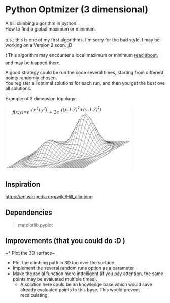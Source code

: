 # Python Optmizer (3 dimensional)

A hill climbing algorithm in python.
<br>
How to find a global maximum or minimum.
<br><br>
p.s.: this is one of my first algorithms. I'm sorry for the bad style. I may be working on a Version 2 soon. ;D

:exclamation: This algorithm may encounter a local maximum or minimum [read about](https://en.wikipedia.org/wiki/Maxima_and_minima), and may be trapped there.

A good strategy could be run the code several times, starting from different points randomly chosen.
<br>
You register all optimal solutions for each run, and then you get the best ove all solutions.

Example of 3 dimension topology:

![topology](Local_maximum.png)

## Inspiration
https://en.wikipedia.org/wiki/Hill_climbing

## Dependencies
> matplotlib.pyplot

## Improvements (that you could do :D )
~* Plot the 3D surface~
* Plot the climbing path in 3D too over the surface
* Implement the several random runs option as a parameter
* Make the radial function more inttelligent (if you pay attention, the same points may be evaluated multiple times).
  * A solution here could be an knowledge base which would save already evaluated points to this base. This would prevent recalculating.
